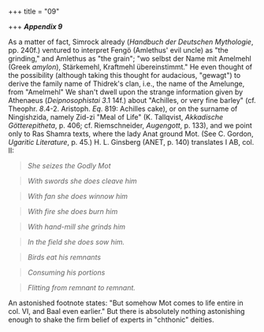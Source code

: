 +++
title = "09"

+++
***Appendix 9***  


As a matter of fact, Simrock already \(*Handbuch der Deutschen Mythologie*, pp. 240f.\) ventured to interpret Fengö \(Amlethus' evil uncle\) as "the grinding," and Amlethus as "the grain"; "wo selbst der Name mit Amelmehl \(Greek *amylon*\), Stärkemehl, Kraftmehl übereinstimmt." He even thought of the possibility \(although taking this thought for audacious, "gewagt"\) to derive the family name of Thidrek's clan, i.e., the name of the Amelunge, from "Amelmehl" We shan't dwell upon the strange information given by Athenaeus \(*Deipnosophistai* *3*.1 14f.\) about "Achilles, or very fine barley" \(cf. Theophr. *8*.4-2. Aristoph. *Eq*. 819: Achilles cake\), or on the surname of Ningishzida, namely Zid-zi "Meal of Life" \(K. Tallqvist, *Akkadische* *Götterepitheta*, p. 406; cf. Riemschneider, *Augengott*, p. 133\), and we point only to Ras Shamra texts, where the lady Anat ground Mot. \(See C. Gordon, *Ugaritic Literature*, p. 45.\) H. L. Ginsberg \(ANET, p. 140\) translates I AB, col. II:


>  
> 
> *She seizes the Godly Mot* 


> 
> *With swords she does cleave him* 


> 
> *With fan she does winnow him* 


> 
> *With fire she does burn him* 


> 
> *With hand-mill she grinds him* 


> 
> *In the field she does sow him.* 


> 
> *Birds eat his remnants* 


> 
> *Consuming his portions* 


> 
> *Flitting from remnant to remnant.* 




An astonished footnote states: "But somehow Mot comes to life entire in col. VI, and Baal even earlier." But there is absolutely nothing astonishing enough to shake the firm belief of experts in "chthonic" deities.



